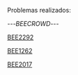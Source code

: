 Problemas realizados:

---*BEECROWD*---

[BEE2292](https://judge.beecrowd.com/pt/problems/view/2292)

[BEE1262](https://judge.beecrowd.com/pt/problems/view/1262)

[BEE2017](https://judge.beecrowd.com/pt/problems/view/2017)